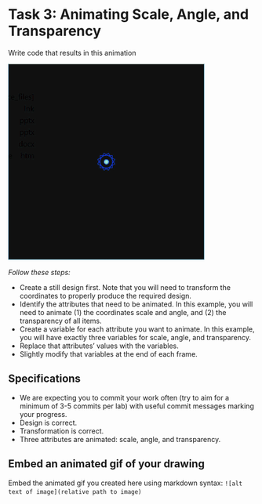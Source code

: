 # Task 3: Animating Scale, Angle, and Transparency

Write code that results in this animation

![](../images/Q3.gif)

*Follow these steps:*

- Create a still design first. Note that you will need to transform the coordinates to properly produce the required design.
- Identify the attributes that need to be animated. In this example, you will need to animate (1) the coordinates scale and angle, and (2) the transparency of all items.
- Create a variable for each attribute you want to animate. In this example, you will have exactly three variables for scale, angle, and transparency.
- Replace that attributes’ values with the variables.
- Slightly modify that variables at the end of each frame.

## Specifications

- We are expecting you to commit your work often (try to aim for a minimum of 3-5 commits per lab) with useful commit messages marking your progress.
- Design is correct.
- Transformation is correct. 
- Three attributes are animated: scale, angle, and transparency.

## Embed an animated gif of your drawing

Embed the animated gif you created here using markdown syntax: `![alt text of image](relative path to image)`